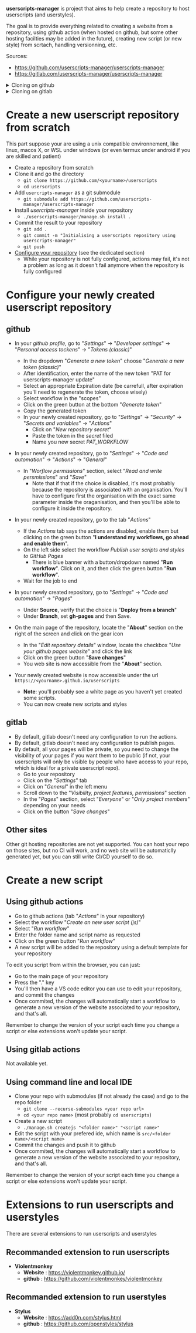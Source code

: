**userscripts-manager** is project that aims to help create a repository to host userscripts (and userstyles).

The goal is to provide everything related to creating a website from a repository, using github action (when hosted on github, but some other hosting facilties may be added in the future), creating new script (or new style) from scrtach, handling versionning, etc.

Sources:
* https://github.com/userscripts-manager/userscripts-manager
* https://gitlab.com/userscripts-manager/userscripts-manager

<details>
    <summary>Cloning on github</summary>

    <h1>Create a new userscript repository by cloning</h1>

    <ul>
        <li>Clone the repository <a href="https://github.com/userscripts-manager/userscripts">https://github.com/userscripts-manager/userscripts</a></li>
        <li><a href="#configure-your-newly-created-userscript-repository">Configure your repository</a> (see the dedicated section)</li>
        <li><ul>
            <li>While your repository is not fully configured, actions may fail, it's not a problem as long as it doesn't fail anymore when the repository is fully configured</li>
        </ul></li>
    </ul>

</details>

<details>
    <summary>Cloning on gitlab</summary>

    <h1>Create a new userscript repoitory by cloning</h1>

    <h1>Create a new userscript repository by cloning</h1>

    <ul>
        <li>Clone the repository <a href="https://gitlab.com/userscripts-manager/userscripts-manager">https://gitlab.com/userscripts-manager/userscripts-manager</a></li>
        <li><a href="#configure-your-newly-created-userscript-repository">Configure your repository</a> (see the dedicated section)</li>
        <li><ul>
            <li>While your repository is not fully configured, actions may fail, it's not a problem as long as it doesn't fail anymore when the repository is fully configured</li>
        </ul></li>
    </ul>
</details>

# Create a new userscript repository from scratch

This part suppose your are using a unix compatible environnement, like linux, macos X, or WSL under windows (or even termux under android if you are skilled and patient)

* Create a repository from scratch
* Clone it and go the directory
    * `git clone https://github.com/<yourname>/userscripts`
    * `cd userscripts`
* Add `usercripts-manager` as a git submodule
    * `git submodule add https://github.com/userscripts-manager/userscripts-manager`
* Install *usercripts-manager* inside your repository
    * `./userscripts-manager/manage.sh install .`
* Commit the result to your repository
    * `git add .`
    * `git commit -m "Initialising a userscripts repository using userscripts-manager"`
    * `git push`
* [Configure your repository](#configure-your-newly-created-userscript-repository) (see the dedicated section)
    * While your repository is not fully configured, actions may fail, it's not a problem as long as it doesn't fail anymore when the repository is fully configured

# Configure your newly created userscript repository

## github

* In your *github profile*, go to "*Settings*" -> "*Developer settings*" -> "*Personal access tockens*" -> "*Tokens (classic)*"
    * In the dropdown "*Generate a new token*" choose "*Generate a new token (classic)*"
    * After identification, enter the name of the new token "PAT for userscripts-manager update"
    * Select an appropriate Expiration date (be carrefull, after expiration you'll need to regenerate the token, choose wisely)
    * Select workflow in the "scopes"
    * Click on the green button at the bottom "*Generate token*"
    * Copy the generated token
    * In your newly created repository, go to "*Settings*" -> "*Security*" -> "*Secrets and variables*" -> "*Actions*"
        * Click on "*New repository secret*"
        * Paste the token in the *secret* filed
        * Name you new secret *PAT_WORKFLOW*
* In your newly created repository, go to "*Settings*" -> "*Code and automation*" -> "*Actions*" -> "*General*"
    * In "*Worflow permissions*" section, select "*Read and write persmissions*" and "*Save*"
        * Note that if that if the choice is disabled, it's most probably because the repository is associated with an organisation. You'll have to configure first the organisation with the exact same parameter inside the oraganisation, and then you'll be able to configure it inside the repository.
* In your newly created repository, go to the tab "*Actions*"
    * If the *Actions* tab says the actions are disabled, enable them but clicking on the green button "**I understand my workflows, go ahead and enable them**".
    * On the left side select the workflow *Publish user scripts and styles to GitHub Pages*
        * There is blue banner with a button/dropdown named "**Run workflow**". Click on it, and then click the green button "**Run workflow**".
    * Wait for the job to end
* In your newly created repository, go to "*Settings*" -> "*Code and automation*" -> "*Pages*"
    * Under **Source**, verify that the choice is "**Deploy from a branch**"
    * Under **Branch**, set **gh-pages** and then Save.
* On the main page of the repository, locate the "**About**" section on the right of the screen and click on the gear icon
    * In the "*Edit repository details*" window, locate the checkbox "*Use your github pages website*" and click the link
    * Click on the green button "**Save changes**"
    * You web site is now accessible from the "**About**" section.

* Your newly created website is now accessible under the url `https://<yourname>.github.io/userscripts`
    * **Note**: you'll probably see a white page as you haven't yet created some scripts.
    * You can now create new scripts and styles

## gitlab

* By default, gitlab doesn't need any configuration to run the actions.
* By default, gitlab doesn't need any configuration to publish pages.
* By default, all your pages will be private, so you need to change the visibility of your pages if you want them to be public (if not, your userscripts will only be visible by people who have access to your repo, which is ideal for a private userscript repo).
    * Go to your repository
    * Click on the "*Settings*" tab
    * Click on "*General*" in the left menu
    * Scroll down to the "*Visibility, project features, permissions*" section
    * In the "*Pages*" section, select "*Everyone*" or "*Only project members*" depending on your needs
    * Click on the button "*Save changes*"

## Other sites

Other git hosting repositories are not yet supported. You can host your repo on those sites, but no CI will work, and no web site will be automaticlly generated yet, but you can still write CI/CD yourself to do so.

# Create a new script

## Using github actions

* Go to github actions (tab "*Actions*" in your repository)
* Select the workflow "*Create an new user script (js)*"
* Select "*Run workflow*"
* Enter the folder name and script name as requested
* Click on the green button "*Run workflow*"
* A new script will be added to the repository using a default template for your repository

To edit you script from within the browser, you can just:

* Go to the main page of your repository
* Press the "." key
* You'll then have a VS code editor you can use to edit your repository, and commit the changes
* Once commited, the changes will automatically start a workflow to generate a new version of the website associated to your repository, and that's all.

Remember to change the version of your script each time you change a script or else extensions won't update your script.

## Using gitlab actions

Not available yet.

## Using command line and local IDE

* Clone your repo with submodules (if not already the case) and go to the repo folder
    * `git clone --recurse-submodules <your repo url>`
    * `cd <your repo name>` (most probably `cd userscripts`)
* Create a new script
    * `./manage.sh createjs "<folder name>" "<script name>"`
* Edit the script with your prefered ide, which name is `src/<folder name>/<script name>`
* Commit the changes and push it to github
* Once commited, the changes will automatically start a workflow to generate a new version of the website associated to your repository, and that's all.

Remember to change the version of your script each time you change a script or else extensions won't update your script.

# Extensions to run userscripts and userstyles

There are several extensions to run userscripts and userstyles

## Recommanded extension to run userscripts

* **Violentmonkey**
    * **Website** : https://violentmonkey.github.io/ 
    * **github** : https://github.com/violentmonkey/violentmonkey

## Recommanded extension to run userstyles

* **Stylus**
    * **Website** : https://add0n.com/stylus.html
    * **github** : https://github.com/openstyles/stylus
